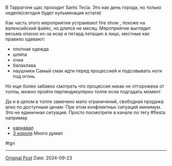 В Таррагоне щас проходит Sants Tecla. Это как день города, но только неделя(сегодня будет кульминация кстати)

Как часть этого мероприятия устраивают fire show , похоже на валенсийский файяс, но длится не месяц. Мероприятие выглядит весьма опасно из-за искр и петард летащих в лицо, местные как правило одевают: 
- плотная одежда
- шляпа
- очки
- балаклава
- наушники
Самый смак идти перед процессией и подсовывать  ноги под огонь.

Но еще более забавно смотреть что процессия никак не отгорожена от толпы, можно пройти перпендикулярно толпе если подгадать момент

Да и в целом в толпе замечено мало ограничений, свободная продажа алко по доступным ценам. При этом конфликтных ситуаций минимум. Это не единичная ситуация. Просто посмотрите в канале по тегу #fiesta например 
- [карнавал](1909.md)
- [3 короля](1853.md)
Много думал 

#tgn

---
[Original Post](https://t.me/lev2tarragona/2638)
Date: 2024-09-23
